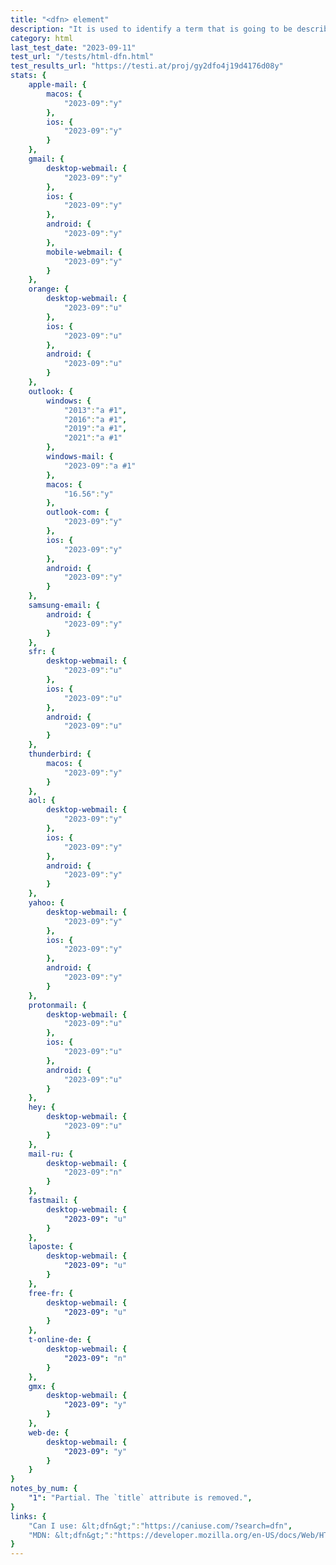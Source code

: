 ```yaml
---
title: "<dfn> element"
description: "It is used to identify a term that is going to be described within the content."
category: html
last_test_date: "2023-09-11"
test_url: "/tests/html-dfn.html"
test_results_url: "https://testi.at/proj/gy2dfo4j19d4176d08y"
stats: {
    apple-mail: {
        macos: {
            "2023-09":"y"
        },
        ios: {
            "2023-09":"y"
        }
    },
    gmail: {
        desktop-webmail: {
            "2023-09":"y"
        },
        ios: {
            "2023-09":"y"
        },
        android: {
            "2023-09":"y"
        },
        mobile-webmail: {
            "2023-09":"y"
        }
    },
    orange: {
        desktop-webmail: {
            "2023-09":"u"
        },
        ios: {
            "2023-09":"u"
        },
        android: {
            "2023-09":"u"
        }
    },
    outlook: {
        windows: {
            "2013":"a #1",
            "2016":"a #1",
            "2019":"a #1",
            "2021":"a #1"
        },
        windows-mail: {
            "2023-09":"a #1"
        },
        macos: {
            "16.56":"y"
        },
        outlook-com: {
            "2023-09":"y"
        },
        ios: {
            "2023-09":"y"
        },
        android: {
            "2023-09":"y"
        }
    },
    samsung-email: {
        android: {
            "2023-09":"y"
        }
    },
    sfr: {
        desktop-webmail: {
            "2023-09":"u"
        },
        ios: {
            "2023-09":"u"
        },
        android: {
            "2023-09":"u"
        }
    },
    thunderbird: {
        macos: {
            "2023-09":"y"
        }
    },
    aol: {
        desktop-webmail: {
            "2023-09":"y"
        },
        ios: {
            "2023-09":"y"
        },
        android: {
            "2023-09":"y"
        }
    },
    yahoo: {
        desktop-webmail: {
            "2023-09":"y"
        },
        ios: {
            "2023-09":"y"
        },
        android: {
            "2023-09":"y"
        }
    },
    protonmail: {
        desktop-webmail: {
            "2023-09":"u"
        },
        ios: {
            "2023-09":"u"
        },
        android: {
            "2023-09":"u"
        }
    },
    hey: {
        desktop-webmail: {
            "2023-09":"u"
        }
    },
    mail-ru: {
        desktop-webmail: {
            "2023-09":"n"
        }
    },
    fastmail: {
        desktop-webmail: {
            "2023-09": "u"
        }
    },
    laposte: {
        desktop-webmail: {
            "2023-09": "u"
        }
    },
    free-fr: {
        desktop-webmail: {
            "2023-09": "u"
        }
    },
    t-online-de: {
        desktop-webmail: {
            "2023-09": "n"
        }
    },
    gmx: {
        desktop-webmail: {
            "2023-09": "y"
        }
    },
    web-de: {
        desktop-webmail: {
            "2023-09": "y"
        }
    }
}
notes_by_num: {
    "1": "Partial. The `title` attribute is removed.",
}
links: {
    "Can I use: &lt;dfn&gt;":"https://caniuse.com/?search=dfn",
    "MDN: &lt;dfn&gt;":"https://developer.mozilla.org/en-US/docs/Web/HTML/Element/dfn"
}
---
```

